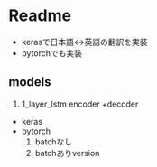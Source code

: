 # Readme
* kerasで日本語<->英語の翻訳を実装
* pytorchでも実装

## models
1. 1_layer_lstm encoder +decoder
  * keras
  * pytorch
       1. batchなし
       2. batchありversion
  
  
